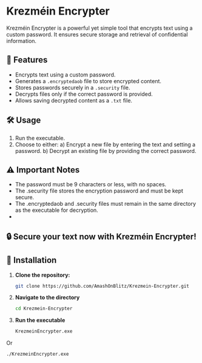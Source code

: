 # Krezméin Encrypter

Krezméin Encrypter is a powerful yet simple tool that encrypts text using a custom password. It ensures secure storage and retrieval of confidential information.

## 🚀 Features
- Encrypts text using a custom password.
- Generates a `.encryptedaob` file to store encrypted content.
- Stores passwords securely in a `.security` file.
- Decrypts files only if the correct password is provided.
- Allows saving decrypted content as a `.txt` file.

## 🛠 Usage
1. Run the executable.
2. Choose to either:
   a) Encrypt a new file by entering the text and setting a password.
   b) Decrypt an existing file by providing the correct password.

## ⚠️ Important Notes

- The password must be 9 characters or less, with no spaces.
- The .security file stores the encryption password and must be kept secure.
- The .encryptedaob and .security files must remain in the same directory as the executable for decryption.
- 
## 🔒 Secure your text now with Krezméin Encrypter!

## 🔧 Installation
1. **Clone the repository:**
   ```sh
   git clone https://github.com/AmashOnBlitz/Krezmein-Encrypter.git
2. **Navigate to the directory**
   ```sh
   cd Krezmein-Encrypter
3. **Run the executable**
   ```sh
   KrezmeinEncrypter.exe
  Or 
  ```sh
  ./KrezmeinEncrypter.exe

